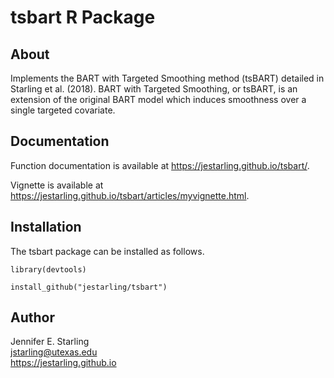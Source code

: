 # tsbart R Package

## About
Implements the BART with Targeted Smoothing method (tsBART) detailed in Starling et al. (2018).  BART with Targeted Smoothing, or tsBART, is an extension of the original BART model which induces smoothness over a single targeted covariate. 

## Documentation

Function documentation is available at https://jestarling.github.io/tsbart/.

Vignette is available at https://jestarling.github.io/tsbart/articles/myvignette.html.

## Installation

The tsbart package can be installed as follows.
```
library(devtools)

install_github("jestarling/tsbart")
```

## Author

Jennifer E. Starling  
jstarling@utexas.edu  
https://jestarling.github.io  

